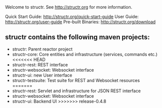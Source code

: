 Welcome to structr. See http://structr.org for more information.

Quick Start Guide: http://structr.org/quick-start-guide
User Guide: http://structr.org/user-guide
Pre-built Binaries: http://structr.org/download

<h2>structr contains the following maven projects:</h2>

<ul>
<li>structr: Parent reactor project
<li>structr-core: Core entities and infrastructure (services, commands etc.)
<<<<<<< HEAD
<li>structr-rest: REST interface
<li>structr-websocket: Websocket interface
<li>structr-ui: new User interface
<li>structr-testsuite: Test suite for REST and Websocket resources
=======
<li>structr-rest: Servlet and infrastructure for JSON REST interface
<li>structr-websocket: Websocket interface
<li>structr-ui: Backend UI
>>>>>>> release-0.4.8
</ul>

